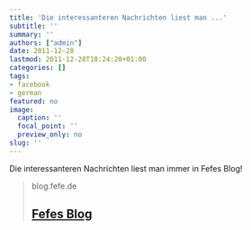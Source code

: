 ```yaml
---
title: 'Die interessanteren Nachrichten liest man ...'
subtitle: ''
summary: ''
authors: ["admin"]
date: 2011-12-28
lastmod: 2011-12-28T18:24:20+01:00
categories: []
tags:
- facebook
- german
featured: no
image:
  caption: ''
  focal_point: ''
  preview_only: no
slug: ''
---
```

Die interessanteren Nachrichten liest man immer in Fefes Blog!
> blog.fefe.de
> ## [Fefes Blog](http://blog.fefe.de/)
>


